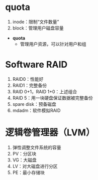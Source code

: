 # quota
1. inode：限制“文件数量”
2. block：管理用户磁盘容量
- **quota**
	- 管理用户资源，可以针对用户和组

# Software RAID
1. RAID0：性能好
2. RAID1：完整备份
3. RAID 0+1，RAID 1+0：上述组合
4. RAID 5：用一块硬盘保证数据被完整备份
5. spare disk：预备磁盘
6. mdadm：软件模拟RAID

# 逻辑卷管理器（LVM）
1. 弹性调整文件系统的容量
2. PV：分区块
3. VG：大磁盘
4. LV：对大磁盘进行分区
5. PE：最小存储块
<!--stackedit_data:
eyJoaXN0b3J5IjpbMTE3NTA1NTkwMywxMjIyMDMyOTA5LDEyMj
Y4NTQ2NTAsNzk2Mzg3OTkyLDEyNzkxMTA0ODAsLTEyMTY4OTEx
MDAsLTEyNDg4ODYxNjYsMTE0ODE5NDc1MywtMTc4MjUzMjAwN1
19
-->